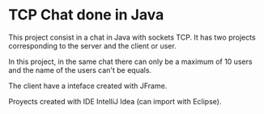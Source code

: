 # TCP Chat done in Java
<p>This project consist in a chat in Java with sockets TCP. It has two projects corresponding to the server and the client or user.</p>
<p>In this project, in the same chat there can only be a maximum of 10 users and the name of the users can't be equals.</p>
<p>The client have a inteface created with JFrame.</p>
<p>Proyects created with IDE IntelliJ Idea (can import with Eclipse).</p>

